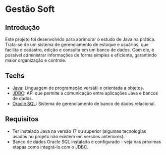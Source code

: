 # Gestão Soft

## Introdução
Este projeto foi desenvolvido para aprimorar o estudo de Java na prática. Trata-se de um sistema de gerenciamento de estoque e usuários, que facilita o cadastro, edição e consulta em um banco de dados. Com ele, é possível administrar informações de forma simples e eficiente, garantindo maior organização e controle.

## Techs
* [Java](https://www.oracle.com/java/technologies/downloads): Linguagem de programação versátil e orientada a objetos.
* [JDBC](https://docs.oracle.com/en/java/javase/17/docs/api/java.sql/java/sql/package-summary.html): API que permite a comunicação entre aplicações Java e bancos de dados.
* [Oracle SQL](https://www.oracle.com/br/database/technologies/appdev/sql.html): Sistema de gerenciamento de banco de dados relacional.

## Requisitos
* Ter instalado Java na versão 17 ou superior (algumas tecnologias usadas no projeto não existem em versões anteriores).
* Banco de dados Oracle SQL instalado e configurado - veja nas próximas etapas como integrá-lo com o JDBC.
